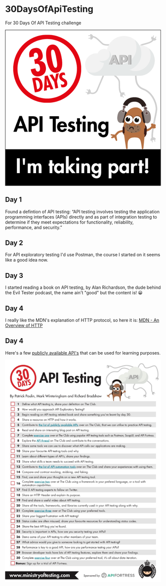 # 30DaysOfApiTesting
For 30 Days Of API Testing challenge

![30 Days Of API Testing Challenge Badge](30_Days_of_API_Testing_Images_BADGE.png)

## Day 1
Found a defintion of API testing: “API testing involves testing the application programming interfaces (APIs) directly and as part of integration testing to determine if they meet expectations for functionality, reliability, performance, and security.” 

## Day 2
For API exploratory testing I'd use Postman, the course I started on it seems like a good idea now.

## Day 3
I started reading a book on API testing, by Alan Richardson, the dude behind the Evil Tester podcast, the name ain't "good" but the content is! 😀

## Day 4
I really like the MDN's explanation of HTTP protocol, so here it is: [MDN - An Overview of HTTP](https://developer.mozilla.org/en-US/docs/Web/HTTP/Overview)

## Day 4
Here's a few [publicly available API's](https://rapidapi.com/collection/list-of-free-apis) that can be used for learning purposes.

![30 Days Of API Testing Challenge Goals](30DaysOfAPITestingChecklist.png)


